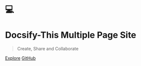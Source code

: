 # 💻

<h1 id="cover-heading">
  Docsify-This Multiple Page Site
</h1>

> Create, Share and Collaborate

[Explore](#home)
[GitHub](https://github.com/hibbitts-design/docsify-open-publishing-starter-kit)

